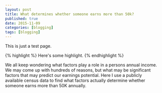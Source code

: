 ```yaml
---
layout: post
title: What determines whether someone earns more than 50k?
published: true
date: 2015-11-09
categories: [blogging]
tags: [blogging]
---
```


This is just a test page.

{% highlight %}
Here's some highlight.
{% endhighlight %}

We all keep wondering what factors play a role in a persons annual income. We may come up with hundreds of reasons, but what may be significant factors that may predict our earnings potential.
Here I use a publicly available census data to find what factors actually determine whether someone earns more than 50K annually.

